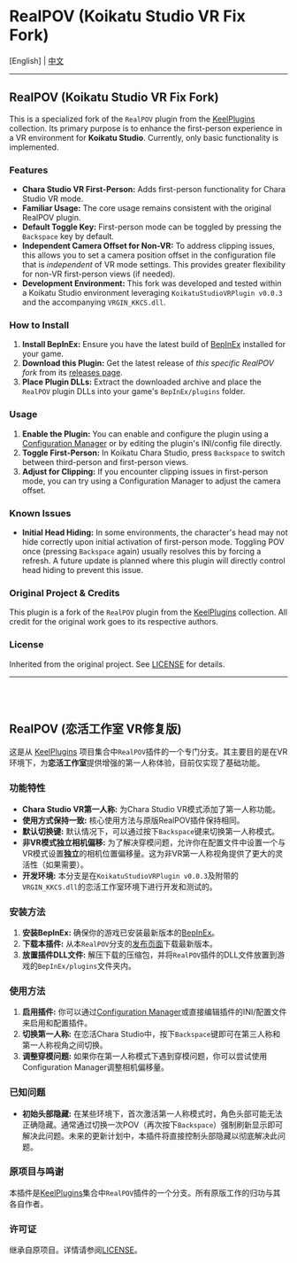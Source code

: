 # RealPOV (Koikatu Studio VR Fix Fork)

[English] | [中文](#中文)

---

<span id="english"></span>

## RealPOV (Koikatu Studio VR Fix Fork)

This is a specialized fork of the `RealPOV` plugin from the [KeelPlugins](https://github.com/IllusionMods/KeelPlugins) collection. Its primary purpose is to enhance the first-person experience in a VR environment for **Koikatu Studio**. Currently, only basic functionality is implemented.

### Features

*   **Chara Studio VR First-Person:** Adds first-person functionality for Chara Studio VR mode.
*   **Familiar Usage:** The core usage remains consistent with the original RealPOV plugin.
*   **Default Toggle Key:** First-person mode can be toggled by pressing the `Backspace` key by default.
*   **Independent Camera Offset for Non-VR:** To address clipping issues, this allows you to set a camera position offset in the configuration file that is *independent* of VR mode settings. This provides greater flexibility for non-VR first-person views (if needed).
*   **Development Environment:** This fork was developed and tested within a Koikatu Studio environment leveraging `KoikatuStudioVRPlugin v0.0.3` and the accompanying `VRGIN_KKCS.dll`.

### How to Install

1.  **Install BepInEx:** Ensure you have the latest build of [BepInEx](https://github.com/BepInEx/BepInEx/releases) installed for your game.
2.  **Download this Plugin:** Get the latest release of *this specific RealPOV fork* from its [releases page](https://github.com/Hamakaze1s/RealPOV-VRfix/releases).
3.  **Place Plugin DLLs:** Extract the downloaded archive and place the `RealPOV` plugin DLLs into your game's `BepInEx/plugins` folder.

### Usage

1.  **Enable the Plugin:** You can enable and configure the plugin using a [Configuration Manager](https://github.com/BepInEx/BepInEx.ConfigurationManager) or by editing the plugin's INI/config file directly.
2.  **Toggle First-Person:** In Koikatu Chara Studio, press `Backspace` to switch between third-person and first-person views.
3.  **Adjust for Clipping:** If you encounter clipping issues in first-person mode, you can try using a Configuration Manager to adjust the camera offset.

### Known Issues

*   **Initial Head Hiding:** In some environments, the character's head may not hide correctly upon initial activation of first-person mode. Toggling POV once (pressing `Backspace` again) usually resolves this by forcing a refresh. A future update is planned where this plugin will directly control head hiding to prevent this issue.

### Original Project & Credits

This plugin is a fork of the `RealPOV` plugin from the [KeelPlugins](https://github.com/IllusionMods/KeelPlugins) collection. All credit for the original work goes to its respective authors.

### License

Inherited from the original project. See [LICENSE](LICENSE) for details.

---

<br>
<br>

<span id="chinese"></span>

## RealPOV (恋活工作室 VR修复版)

这是从 [KeelPlugins](https://github.com/IllusionMods/KeelPlugins) 项目集合中`RealPOV`插件的一个专门分支。其主要目的是在VR环境下，为**恋活工作室**提供增强的第一人称体验，目前仅实现了基础功能。

### 功能特性

*   **Chara Studio VR第一人称:** 为Chara Studio VR模式添加了第一人称功能。
*   **使用方式保持一致:** 核心使用方法与原版RealPOV插件保持相同。
*   **默认切换键:** 默认情况下，可以通过按下`Backspace`键来切换第一人称模式。
*   **非VR模式独立相机偏移:** 为了解决穿模问题，允许你在配置文件中设置一个与VR模式设置**独立**的相机位置偏移量。这为非VR第一人称视角提供了更大的灵活性（如果需要）。
*   **开发环境:** 本分支是在`KoikatuStudioVRPlugin v0.0.3`及附带的`VRGIN_KKCS.dll`的恋活工作室环境下进行开发和测试的。

### 安装方法

1.  **安装BepInEx:** 确保你的游戏已安装最新版本的[BepInEx](https://github.com/BepInEx/BepInEx/releases)。
2.  **下载本插件:** 从本`RealPOV`分支的[发布页面](https://github.com/Hamakaze1s/RealPOV-VRfix/releases)下载最新版本。
3.  **放置插件DLL文件:** 解压下载的压缩包，并将`RealPOV`插件的DLL文件放置到游戏的`BepInEx/plugins`文件夹内。

### 使用方法

1.  **启用插件:** 你可以通过[Configuration Manager](https://github.com/BepInEx/BepInEx.ConfigurationManager)或直接编辑插件的INI/配置文件来启用和配置插件。
2.  **切换第一人称:** 在恋活Chara Studio中，按下`Backspace`键即可在第三人称和第一人称视角之间切换。
3.  **调整穿模问题:** 如果你在第一人称模式下遇到穿模问题，你可以尝试使用Configuration Manager调整相机偏移量。

### 已知问题

*   **初始头部隐藏:** 在某些环境下，首次激活第一人称模式时，角色头部可能无法正确隐藏。通常通过切换一次POV（再次按下`Backspace`）强制刷新显示即可解决此问题。未来的更新计划中，本插件将直接控制头部隐藏以彻底解决此问题。

### 原项目与鸣谢

本插件是[KeelPlugins](https://github.com/IllusionMods/KeelPlugins)集合中`RealPOV`插件的一个分支。所有原版工作的归功与其各自作者。

### 许可证

继承自原项目。详情请参阅[LICENSE](LICENSE)。